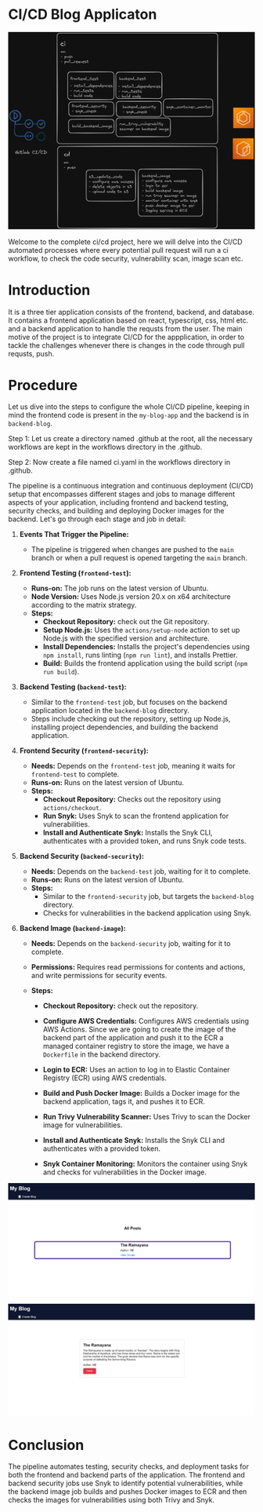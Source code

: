 # CI/CD Blog Applicaton


![alt text](<assets/ecs-ecr.png>)


Welcome to the complete ci/cd project, here we will delve into the CI/CD automated processes where every potential pull request will run a ci workflow, to check the code security, vulnerability scan, image scan etc.

# Introduction

It is a three tier application consists of the frontend, backend, and database.  It contains a frontend application based on react, typescript, css, html etc. and a backend application to handle the requsts from the user. The main motive of the project is to integrate CI/CD for the appplication, in order to tackle the challenges whenever there is changes in the code through pull requsts, push.

# Procedure

Let us dive into the steps to configure the whole CI/CD pipeline, keeping in mind the frontend code is present in the `my-blog-app` and the backend is in `backend-blog`.




Step 1: Let us create a directory named .github at the root, all the necessary  workflows are kept in the workflows directory in the .github.

Step 2: Now create a file named ci.yaml in the workflows directory in .github.

The pipeline is a continuous integration and continuous deployment (CI/CD) setup that encompasses different stages and jobs to manage different aspects of your application, including frontend and backend testing, security checks, and building and deploying Docker images for the backend. Let's go through each stage and job in detail:

1. **Events That Trigger the Pipeline:**
    - The pipeline is triggered when changes are pushed to the `main` branch or when a pull request is opened targeting the `main` branch.

2. **Frontend Testing (`frontend-test`):**
    - **Runs-on:** The job runs on the latest version of Ubuntu.
    - **Node Version:** Uses Node.js version 20.x on x64 architecture according to the matrix strategy.
    - **Steps:**
        - **Checkout Repository:** check out the Git repository.
        - **Setup Node.js:** Uses the `actions/setup-node` action to set up Node.js with the specified version and architecture.
        - **Install Dependencies:** Installs the project's dependencies using `npm install`, runs linting (`npm run lint`), and installs Prettier.
        - **Build:** Builds the frontend application using the build script (`npm run build`).

3. **Backend Testing (`backend-test`):**
    - Similar to the `frontend-test` job, but focuses on the backend application located in the `backend-blog` directory.
    - Steps include checking out the repository, setting up Node.js, installing project dependencies, and building the backend application.

4. **Frontend Security (`frontend-security`):**
    - **Needs:** Depends on the `frontend-test` job, meaning it waits for `frontend-test` to complete.
    - **Runs-on:** Runs on the latest version of Ubuntu.
    - **Steps:**
        - **Checkout Repository:** Checks out the repository using `actions/checkout`.
        - **Run Snyk:** Uses Snyk to scan the frontend application for vulnerabilities.
        - **Install and Authenticate Snyk:** Installs the Snyk CLI, authenticates with a provided token, and runs Snyk code tests.

5. **Backend Security (`backend-security`):**
    - **Needs:** Depends on the `backend-test` job, waiting for it to complete.
    - **Runs-on:** Runs on the latest version of Ubuntu.
    - **Steps:**
        - Similar to the `frontend-security` job, but targets the `backend-blog` directory.
        - Checks for vulnerabilities in the backend application using Snyk.

6. **Backend Image (`backend-image`):**
    - **Needs:** Depends on the `backend-security` job, waiting for it to complete.

    - **Permissions:** Requires read permissions for contents and actions, and write permissions for security events.

    - **Steps:**
        - **Checkout Repository:** check out the repository.

        - **Configure AWS Credentials:** Configures AWS credentials using AWS Actions. Since we are going to create the image of the backend part of the application and push it to the ECR a managed container registry to store the image, we have a `Dockerfile` in the backend directory.

        - **Login to ECR:** Uses an action to log in to Elastic Container Registry (ECR) using AWS credentials.

        - **Build and Push Docker Image:** Builds a Docker image for the backend application, tags it, and pushes it to ECR.

        - **Run Trivy Vulnerability Scanner:** Uses Trivy to scan the Docker image for vulnerabilities.

        - **Install and Authenticate Snyk:** Installs the Snyk CLI and authenticates with a provided token.

        - **Snyk Container Monitoring:** Monitors the container using Snyk and checks for vulnerabilities in the Docker image.

![alt text](<assets/new2o.png>)

![alt text](<assets/new3o.png>)


# Conclusion

The pipeline automates testing, security checks, and deployment tasks for both the frontend and backend parts of the application. The frontend and backend security jobs use Snyk to identify potential vulnerabilities, while the backend image job builds and pushes Docker images to ECR and then checks the images for vulnerabilities using both Trivy and Snyk.